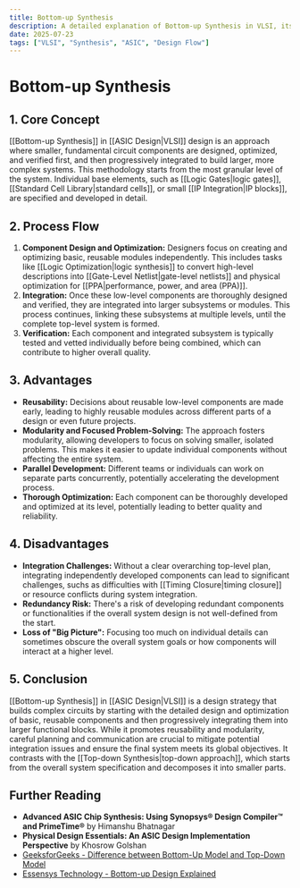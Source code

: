 ```yaml
---
title: Bottom-up Synthesis
description: A detailed explanation of Bottom-up Synthesis in VLSI, its core concepts, process flow, advantages, and disadvantages.
date: 2025-07-23
tags: ["VLSI", "Synthesis", "ASIC", "Design Flow"]
---
```


# Bottom-up Synthesis

## 1. Core Concept

[[Bottom-up Synthesis]] in [[ASIC Design|VLSI]] design is an approach where smaller, fundamental circuit components are designed, optimized, and verified first, and then progressively integrated to build larger, more complex systems. This methodology starts from the most granular level of the system. Individual base elements, such as [[Logic Gates|logic gates]], [[Standard Cell Library|standard cells]], or small [[IP Integration|IP blocks]], are specified and developed in detail.

## 2. Process Flow

1.  **Component Design and Optimization:** Designers focus on creating and optimizing basic, reusable modules independently. This includes tasks like [[Logic Optimization|logic synthesis]] to convert high-level descriptions into [[Gate-Level Netlist|gate-level netlists]] and physical optimization for [[PPA|performance, power, and area (PPA)]].
2.  **Integration:** Once these low-level components are thoroughly designed and verified, they are integrated into larger subsystems or modules. This process continues, linking these subsystems at multiple levels, until the complete top-level system is formed.
3.  **Verification:** Each component and integrated subsystem is typically tested and vetted individually before being combined, which can contribute to higher overall quality.

## 3. Advantages

*   **Reusability:** Decisions about reusable low-level components are made early, leading to highly reusable modules across different parts of a design or even future projects.
*   **Modularity and Focused Problem-Solving:** The approach fosters modularity, allowing developers to focus on solving smaller, isolated problems. This makes it easier to update individual components without affecting the entire system.
*   **Parallel Development:** Different teams or individuals can work on separate parts concurrently, potentially accelerating the development process.
*   **Thorough Optimization:** Each component can be thoroughly developed and optimized at its level, potentially leading to better quality and reliability.

## 4. Disadvantages

*   **Integration Challenges:** Without a clear overarching top-level plan, integrating independently developed components can lead to significant challenges, suchs as difficulties with [[Timing Closure|timing closure]] or resource conflicts during system integration.
*   **Redundancy Risk:** There's a risk of developing redundant components or functionalities if the overall system design is not well-defined from the start.
*   **Loss of "Big Picture":** Focusing too much on individual details can sometimes obscure the overall system goals or how components will interact at a higher level.

## 5. Conclusion

[[Bottom-up Synthesis]] in [[ASIC Design|VLSI]] is a design strategy that builds complex circuits by starting with the detailed design and optimization of basic, reusable components and then progressively integrating them into larger functional blocks. While it promotes reusability and modularity, careful planning and communication are crucial to mitigate potential integration issues and ensure the final system meets its global objectives. It contrasts with the [[Top-down Synthesis|top-down approach]], which starts from the overall system specification and decomposes it into smaller parts.

## Further Reading

*   **Advanced ASIC Chip Synthesis: Using Synopsys® Design Compiler™ and PrimeTime®** by Himanshu Bhatnagar
*   **Physical Design Essentials: An ASIC Design Implementation Perspective** by Khosrow Golshan
*   [GeeksforGeeks - Difference between Bottom-Up Model and Top-Down Model](https://www.geeksforgeeks.org/difference-between-bottom-up-model-and-top-down-model/)
*   [Essensys Technology - Bottom-up Design Explained](https://www.essensys.ro/bottom-up-design-explained/)